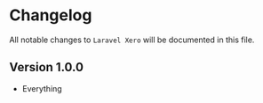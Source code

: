 # Changelog

All notable changes to `Laravel Xero` will be documented in this file.

## Version 1.0.0

- Everything